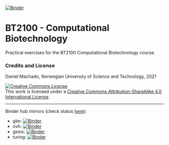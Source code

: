 [![Binder](https://mybinder.org/badge_logo.svg)](https://mybinder.org/v2/gh/NTNU-Machado-Lab/BT2100/HEAD?urlpath=lab)

# BT2100 - Computational Biotechnology

Practical exercises for the BT2100 Computational Biotechnology course.

### Credits and License

Daniel Machado, Norwegian University of Science and Technology, 2021

<a rel="license" href="http://creativecommons.org/licenses/by-sa/4.0/"><img alt="Creative Commons License" style="border-width:0" src="https://i.creativecommons.org/l/by-sa/4.0/88x31.png" /></a><br />This work is licensed under a <a rel="license" href="http://creativecommons.org/licenses/by-sa/4.0/">Creative Commons Attribution-ShareAlike 4.0 International License</a>.


--------

Binder hub mirrors (check status [here](https://mybinder.readthedocs.io/en/latest/about/status.html)): 
- gke: [![Binder](https://mybinder.org/badge_logo.svg)](https://gke.mybinder.org/v2/gh/NTNU-Machado-Lab/BT2100/HEAD?urlpath=lab)
- ovh: [![Binder](https://mybinder.org/badge_logo.svg)](https://ovh.mybinder.org/v2/gh/NTNU-Machado-Lab/BT2100/HEAD?urlpath=lab)
- gesis: [![Binder](https://mybinder.org/badge_logo.svg)](https://gesis.mybinder.org/v2/gh/NTNU-Machado-Lab/BT2100/HEAD?urlpath=lab)
- turing: [![Binder](https://mybinder.org/badge_logo.svg)](https://turing.mybinder.org/v2/gh/NTNU-Machado-Lab/BT2100/HEAD?urlpath=lab)